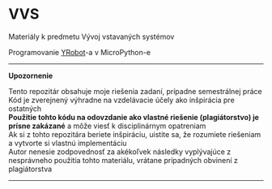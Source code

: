 # VVS

Materiály k predmetu Vývoj vstavaných systémov

Programovanie [YRobot](https://www.fri.uniza.sk/aktuality/predstavujeme-uspesny-projekt-na-fri-uniza-yrobot)-a v MicroPython-e

---

**Upozornenie**

Tento repozitár obsahuje moje riešenia zadaní, prípadne semestrálnej práce  
Kód je zverejnený výhradne na vzdelávacie účely ako inšpirácia pre ostatných  
**Použitie tohto kódu na odovzdanie ako vlastné riešenie (plagiátorstvo) je prísne zakázané** a môže viesť k disciplinárnym opatreniam  
Ak si z tohto repozitára beriete inšpiráciu, uistite sa, že rozumiete riešeniam a vytvorte si vlastnú implementáciu  
Autor nenesie zodpovednosť za akékoľvek následky vyplývajúce z nesprávneho použitia tohto materiálu, vrátane prípadných obvinení z plagiátorstva  

---

